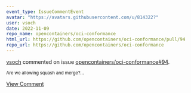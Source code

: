 ```yaml
---
event_type: IssueCommentEvent
avatar: "https://avatars.githubusercontent.com/u/814322?"
user: vsoch
date: 2022-11-09
repo_name: opencontainers/oci-conformance
html_url: https://github.com/opencontainers/oci-conformance/pull/94
repo_url: https://github.com/opencontainers/oci-conformance
---
```


<a href='https://github.com/vsoch' target='_blank'>vsoch</a> commented on issue <a href='https://github.com/opencontainers/oci-conformance/pull/94' target='_blank'>opencontainers/oci-conformance#94</a>.

<small>Are we allowing squash and merge?...</small>

<a href='https://github.com/opencontainers/oci-conformance/pull/94' target='_blank'>View Comment</a>